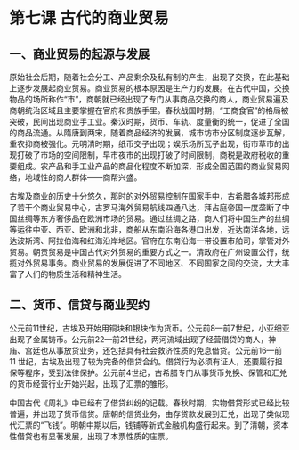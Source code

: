 # 第七课 古代的商业贸易

## 一、商业贸易的起源与发展

原始社会后期，随着社会分工、产品剩余及私有制的产生，出现了交换，在此基础上逐步发展起商业贸易。商业贸易的根本原因是生产力的发展。在古代中国，交换物品的场所称作“市”，商朝就已经出现了专门从事商品交换的商人，商业贸易遍及商朝统治区域且主要掌握在官府和贵族手里。春秋战国时期，“工商食官”的格局被突破，民间出现商业手工业。秦汉时期，货币、车轨、度量衡的统一，促进了全国的商品流通。从隋唐到两宋，随着商品经济的发展，城市坊市分区制度逐步瓦解，重农抑商被强化。元明清时期，纸币交子出现；娱乐场所瓦子出现，街市草市的出现打破了市场的空间限制，早市夜市的出现打破了时间限制，商税是政府税收的重要组成。农产品和手工业产品的商品化程度不断加深，形成全国范围的商业贸易网络，地域性的商人群体——商帮兴盛。

古埃及商业的历史十分悠久，那时的对外贸易控制在国家手中，古希腊各城邦形成了若干个商业贸易中心，古罗马海外贸易航线四通八达，拜占庭帝国一度垄断了中国丝绸等东方奢侈品在欧洲市场的贸易。通过丝绸之路，商人们将中国生产的丝绸等运往中亚、西亚、欧洲和北非，商船从东南沿海各港口出发，近达南洋各地，远达波斯湾、阿拉伯海和红海沿岸地区。官府在东南沿海一带设置市舶司，掌管对外贸易。朝贡贸易是中国古代对外贸易的重要方式之一。清政府在广州设置公行，统揽对外贸易事务。商业贸易的发展促进了不同地区、不同国家之间的交流，大大丰富了人们的物质生活和精神生活。

## 二、货币、信贷与商业契约

公元前11世纪，古埃及开始用铜块和银块作为货币。公元前8—前7世纪，小亚细亚出现了金属铸币。公元前22—前21世纪，两河流域出现了经营借贷的商人，神庙、宫廷也从事放贷业务，还包括具有社会救济性质的免息借贷。公元前16—前 11 世纪，古埃及出现了较为完备的借贷合约。借贷行为必须有证人，还要履行担保等程序，受到法律保护。公元前4世纪，古希腊专门从事货币兑换、保管和汇兑的货币经营行业开始兴起，出现了汇票的雏形。

中国古代《周礼》中已经有了借贷纠纷的记载。春秋时期，实物借贷形式已经比较普遍，并出现了货币信贷。唐朝的信贷业务，由存贷款发展到汇兑，出现了类似现代汇票的“飞钱”。明朝中期以后，钱铺等新式金融机构盛行起来。到了清朝，资本性借贷也有显著发展，出现了本票性质的庄票。
